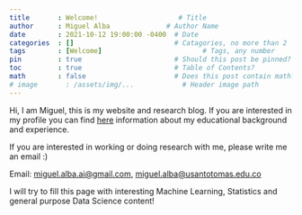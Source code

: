 ```yaml
---
title       : Welcome!                    # Title
author      : Miguel Alba              # Author Name
date        : 2021-10-12 19:00:00 -0400  # Date
categories  : []                         # Catagories, no more than 2
tags        : [Welcome]                         # Tags, any number
pin         : true                       # Should this post be pinned?
toc         : true                       # Table of Contents?
math        : false                      # Does this post contain math?
# image       : /assets/img/...            # Header image path
---
```


Hi, I am Miguel, this is my website and research blog. If you are interested in my profile you can find [here](/about) information about my educational background and experience.

If you are interested in working or doing research with me, please write me an email :) 

Email: <miguel.alba.ai@gmail.com>, <miguel.alba@usantotomas.edu.co>

I will try to fill this page with interesting Machine Learning, Statistics and general purpose Data Science content!